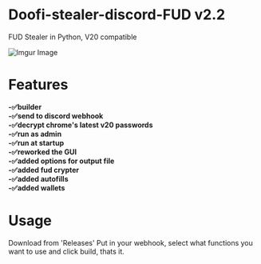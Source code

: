 # Doofi-stealer-discord-FUD  v2.2
FUD Stealer in Python, V20 compatible   

![Imgur Image](https://i.imgur.com/5KuYa1s.png)  

# Features  
**-✅builder   
-✅send to discord webhook  
-✅decrypt chrome's latest v20 passwords  
-✅run as admin  
-✅run at startup  
-✅reworked the GUI  
-✅added options for output file  
-✅added fud crypter  
-✅added autofills  
-✅added wallets**   
# Usage  
Download from 'Releases'
Put in your webhook, select what functions you want to use and click build, thats it.
